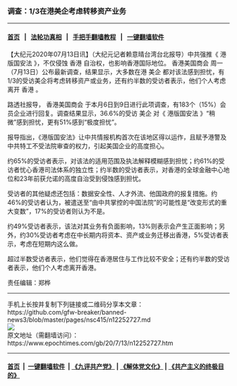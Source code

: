 ### 调查：1/3在港美企考虑转移资产业务
------------------------

#### [首页](https://github.com/gfw-breaker/banned-news3/blob/master/README.md) &nbsp;&nbsp;|&nbsp;&nbsp; [法轮功真相](https://github.com/begood0513/basic/blob/master/README.md)  &nbsp;&nbsp;|&nbsp;&nbsp; [手把手翻墙教程](https://github.com/gfw-breaker/guides/wiki)  &nbsp;&nbsp;|&nbsp;&nbsp; [一键翻墙软件](https://github.com/gfw-breaker/nogfw/blob/master/README.md)  



<div><p>
 【大纪元2020年07月13日讯】（大纪元记者赖意晴台湾台北报导）中共强推《
 <ok href="https://www.epochtimes.com/gb/tag/%E6%B8%AF%E7%89%88%E5%9B%BD%E5%AE%89%E6%B3%95.html">
  港版国安法
 </ok>
 》，不仅侵蚀
 <ok href="https://www.epochtimes.com/gb/tag/%E9%A6%99%E6%B8%AF.html">
  香港
 </ok>
 自治权，也影响香港国际地位。
 <ok href="https://www.epochtimes.com/gb/tag/%E9%A6%99%E6%B8%AF%E7%BE%8E%E5%9B%BD%E5%95%86%E4%BC%9A.html">
  香港美国商会
 </ok>
 周一（7月13日）公布最新调查，结果显示，大多数在港
 <ok href="https://www.epochtimes.com/gb/tag/%E7%BE%8E%E4%BC%81.html">
  美企
 </ok>
 都对该法感到担忧，有1/3的受访美企将考虑转移资产或业务，还有约半数的受访者表示，他们个人考虑离开
 <ok href="https://www.epochtimes.com/gb/tag/%E9%A6%99%E6%B8%AF.html">
  香港
 </ok>
 。
</p>
<p>
 路透社报导，
 <ok href="https://www.epochtimes.com/gb/tag/%E9%A6%99%E6%B8%AF%E7%BE%8E%E5%9B%BD%E5%95%86%E4%BC%9A.html">
  香港美国商会
 </ok>
 于本月6日到9日进行此项调查，有183个（15%）会员企业进行回复。调查结果显示，36.6%的受访
 <ok href="https://www.epochtimes.com/gb/tag/%E7%BE%8E%E4%BC%81.html">
  美企
 </ok>
 对《
 <ok href="https://www.epochtimes.com/gb/tag/%E6%B8%AF%E7%89%88%E5%9B%BD%E5%AE%89%E6%B3%95.html">
  港版国安法
 </ok>
 》“稍微”感到担忧，更有51%感到“极度担忧”。
</p>
<p>
 报导指出，《港版国安法》让中共情报机构首次在该地区得以运作，且赋予港警及中共特工不受法院审查的权力，引起美国企业的高度担心。
</p>
<p>
 约65%的受访者表示，对该法的适用范围及执法解释模糊感到担忧；约61%的受访者忧心香港司法体系的独立性；约半数的受访者表示，对香港的全球金融中心地位和23年前获允诺的高度自治受到侵蚀感到担忧。
</p>
<p>
 受访者的其他疑虑还包括：数据安全性、人才外流、他国政府的报复措施。约46%的受访者认为，被遣送至“由中共掌控的中国法院”的可能性是“改变形式的重大变数”，17%的受访者则认为不是。
</p>
<p>
 约49%受访者表示，该法对其业务有负面影响，13%则表示会产生正面影响；另外，约30%受访者考虑在中长期内将资本、资产或业务迁移出香港，5%受访者表示，考虑在短期内这么做。
</p>
<p>
 超过半数受访者表示，他们觉得在香港居住与工作比较不安全；还有约半数的受访者表示，他们个人考虑离开香港。
</p>
<p>
 责任编辑：郑桦
</p>
</div>
<hr/>
手机上长按并复制下列链接或二维码分享本文章：<br/>
https://github.com/gfw-breaker/banned-news3/blob/master/pages/nsc415/n12252727.md <br/>
<a href='https://github.com/gfw-breaker/banned-news3/blob/master/pages/nsc415/n12252727.md'><img src='https://github.com/gfw-breaker/banned-news3/blob/master/pages/nsc415/n12252727.md.png'/></a> <br/>
原文地址（需翻墙访问）：https://www.epochtimes.com/gb/20/7/13/n12252727.htm


------------------------
#### [首页](https://github.com/gfw-breaker/banned-news3/blob/master/README.md) &nbsp;|&nbsp; [一键翻墙软件](https://github.com/gfw-breaker/nogfw/blob/master/README.md) &nbsp;| [《九评共产党》](https://github.com/gfw-breaker/9ping.md/blob/master/README.md#九评之一评共产党是什么) | [《解体党文化》](https://github.com/gfw-breaker/jtdwh.md/blob/master/README.md) | [《共产主义的终极目的》](https://github.com/gfw-breaker/gczydzjmd.md/blob/master/README.md)


<img src='http://gfw-breaker.win/banned-news3/pages/nsc415/n12252727.md' width='0px' height='0px'/>